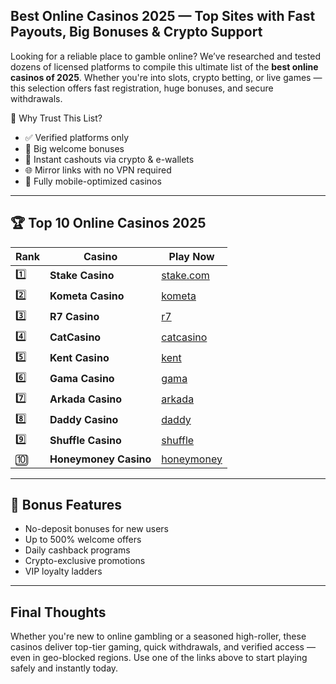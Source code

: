 ## Best Online Casinos 2025 — Top Sites with Fast Payouts, Big Bonuses & Crypto Support  

Looking for a reliable place to gamble online? We’ve researched and tested dozens of licensed platforms to compile this ultimate list of the **best online casinos of 2025**. Whether you're into slots, crypto betting, or live games — this selection offers fast registration, huge bonuses, and secure withdrawals.

🎯 Why Trust This List?

- ✅ Verified platforms only  
- 🤑 Big welcome bonuses  
- 💸 Instant cashouts via crypto & e-wallets  
- 🌐 Mirror links with no VPN required  
- 📱 Fully mobile-optimized casinos

---

## 🏆 Top 10 Online Casinos 2025

| Rank | Casino             | Play Now                                                   |
|------|--------------------|-------------------------------------------------------------|
| 1️⃣   | **Stake Casino**       | [stake.com](https://stake.com/?c=JiMxFVsp)                      |
| 2️⃣   | **Kometa Casino**     | [kometa](https://tropical-path.com/s7d8a1999)                   |
| 3️⃣   | **R7 Casino**         | [r7](https://aristocratic-hall.com/s7f064747)                   |
| 4️⃣   | **CatCasino**         | [catcasino](https://catchthecatthree.com/s74cd5c49)             |
| 5️⃣   | **Kent Casino**       | [kent](https://pamuatinat.xyz/s9e2edfac)                        |
| 6️⃣   | **Gama Casino**       | [gama](https://preesiader.com/s712d6f5e)                        |
| 7️⃣   | **Arkada Casino**     | [arkada](https://grid-cyberlane.com/s9372df9a)                  |
| 8️⃣   | **Daddy Casino**      | [daddy](https://aeruborony.com/se5595b94)                       |
| 9️⃣   | **Shuffle Casino**    | [shuffle](https://shuffle888.com?r=uwPm692XQN)                  |
| 🔟   | **Honeymoney Casino** | [honeymoney](https://honeymoneybonus.com/?ref=ODkyOTZfcmVmZXJyYWw=) |

---

## 🎁 Bonus Features

- No-deposit bonuses for new users  
- Up to 500% welcome offers  
- Daily cashback programs  
- Crypto-exclusive promotions  
- VIP loyalty ladders


---

## Final Thoughts

Whether you're new to online gambling or a seasoned high-roller, these casinos deliver top-tier gaming, quick withdrawals, and verified access — even in geo-blocked regions. Use one of the links above to start playing safely and instantly today.

